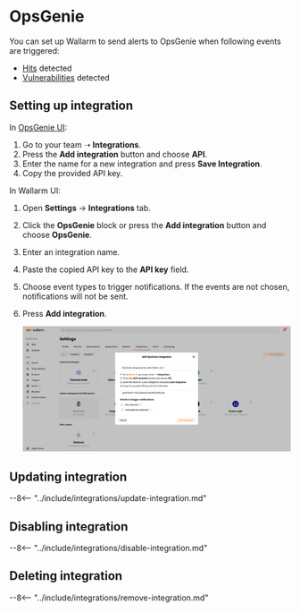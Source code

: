 # OpsGenie

You can set up Wallarm to send alerts to OpsGenie when following events are triggered:

* [Hits](../../../glossary-en.md#hit) detected
* [Vulnerabilities](../../../glossary-en.md#vulnerability) detected

## Setting up integration

In [OpsGenie UI](https://app.opsgenie.com/teams/list):

1. Go to your team ➝ **Integrations**.
5. Press the **Add integration** button and choose **API**.
6. Enter the name for a new integration and press **Save Integration**.
7. Copy the provided API key.

In Wallarm UI:

1. Open **Settings** → **Integrations** tab.
2. Click the **OpsGenie** block or press the **Add integration** button and choose **OpsGenie**.
3. Enter an integration name.
4. Paste the copied API key to the **API key** field.
5. Choose event types to trigger notifications. If the events are not chosen, notifications will not be sent.
6. Press **Add integration**.

    ![!OpsGenie integration](../../../images/user-guides/settings/integrations/add-opsgenie-integration.png)

## Updating integration

--8<-- "../include/integrations/update-integration.md"

## Disabling integration

--8<-- "../include/integrations/disable-integration.md"

## Deleting integration

--8<-- "../include/integrations/remove-integration.md"
